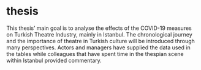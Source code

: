 # thesis
This thesis’ main goal is to analyse the effects of the COVID-19 measures on Turkish Theatre Industry, mainly in Istanbul. The chronological journey and the importance of theatre in Turkish culture will be introduced through many perspectives. Actors and managers have supplied the data used in the tables while colleagues that have spent time in the thespian scene within Istanbul provided commentary.
